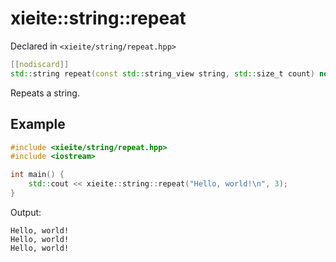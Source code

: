 # xieite::string::repeat
Declared in `<xieite/string/repeat.hpp>`
```cpp
[[nodiscard]]
std::string repeat(const std::string_view string, std::size_t count) noexcept;
```
Repeats a string.
## Example
```cpp
#include <xieite/string/repeat.hpp>
#include <iostream>

int main() {
	std::cout << xieite::string::repeat("Hello, world!\n", 3);
}
```
Output:
```
Hello, world!
Hello, world!
Hello, world!
```
